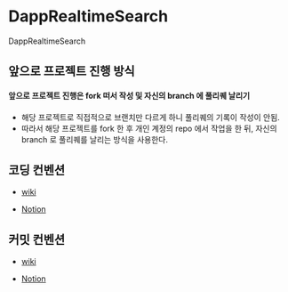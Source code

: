 # DappRealtimeSearch

DappRealtimeSearch

## 앞으로 프로젝트 진행 방식

#### 앞으로 프로젝트 진행은 fork 떠서 작성 및 자신의 branch 에 풀리퀘 날리기

- 해당 프로젝트로 직접적으로 브랜치만 다르게 하니 풀리퀘의 기록이 작성이 안됨.
- 따라서 해당 프로젝트를 fork 한 후 개인 계정의 repo 에서 작업을 한 뒤, 자신의 branch 로 풀리퀘를 날리는 방식을 사용한다.

## 코딩 컨벤션

- [wiki](https://github.com/IGMD/DappRealtimeSearch/wiki/%EC%BD%94%EB%94%A9-%EC%BB%A8%EB%B2%A4%EC%85%98)

- [Notion](https://www.notion.so/kimseunggyu/95fbf872c88f4dae808473aeb0a2f440)

## 커밋 컨벤션

- [wiki](https://github.com/IGMD/DappRealtimeSearch/wiki/%EC%BB%A4%EB%B0%8B-%EC%BB%A8%EB%B2%A4%EC%85%98)

- [Notion](https://www.notion.so/kimseunggyu/commit-convention-5c499224319242c087e95e052ab64518)
